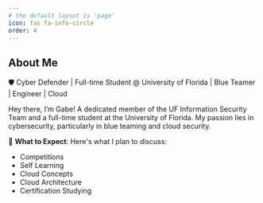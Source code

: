 ```yaml
---
# the default layout is 'page'
icon: fas fa-info-circle
order: 4
---
```

## About Me

🛡️ Cyber Defender | Full-time Student @ University of Florida | Blue Teamer | Engineer | Cloud 

Hey there, I’m Gabe! A dedicated member of the UF Information Security Team and a full-time student at the University of Florida. My passion lies in cybersecurity, particularly in blue teaming and cloud security. 

🌟 **What to Expect**: Here's what I plan to discuss:
- Competitions
- Self Learning
- Cloud Concepts
- Cloud Architecture
- Certification Studying